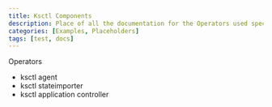 ```yaml
---
title: Ksctl Components
description: Place of all the documentation for the Operators used specifically for k8s clusters
categories: [Examples, Placeholders]
tags: [test, docs]
---
```


Operators
- ksctl agent
- ksctl stateimporter
- ksctl application controller



